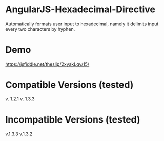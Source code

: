 # AngularJS-Hexadecimal-Directive
Automatically formats user input to hexadecimal, namely it delimits input every two characters by hyphen.


# Demo
https://jsfiddle.net/theslip/2xyakLqv/15/

# Compatible Versions (tested) 
v. 1.2.1
v. 1.3.3

# Incompatible Versions (tested)
v.1.3.3
v.1.3.2

